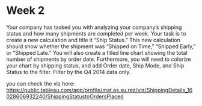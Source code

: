 # Week 2

Your company has tasked you with analyzing your company’s shipping status and how many shipments are completed per week. Your task is to create a new calculation and title it “Ship Status.”  This new calculation should show whether the shipment was “Shipped on Time,” “Shipped Early,” or “Shipped Late.” You will also create a filled line chart showing the total number of shipments by order date. Furthermore, you will need to colorize your chart by shipping status, and add Order date, Ship Mode, and Ship Status to the filter. Filter by the Q4 2014 data only.

you can check the viz here: https://public.tableau.com/app/profile/mat.as.su.rez/viz/ShippingDetails_16028606932240/ShippingStatustoOrdersPlaced

